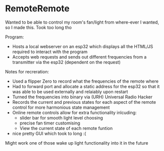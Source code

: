 # RemoteRemote
Wanted to be able to control my room's fan/light from where-ever I wanted, so I made this. Took too long tho

Program:
- Hosts a local webserver on an esp32 which displays all the HTML/JS required to interact with the program
- Accepts web requests and sends out different frequencies from a transmitter via the esp32 (dependent on the request)

Notes for recreration:
- Used a flipper Zero to record what the frequencies of the remote where
- Had to forward port and allocate a static address for the esp32 so that it was able to be used externally and relaiably upon restart
- Turned the frequencies into binary via (URH) Universal Radio Hacker
- Records the current and previous states for each aspect of the remote control for more harmonious state management
- Online remote controls allow for extra functionality inlcuding:
  - slider bar for smooth light level choosing
  - precise fan timer customising
  - View the current state of each remote funtion
- nice pretty GUI which took to long :(

Might work one of those wake up light functionality into it in the future
